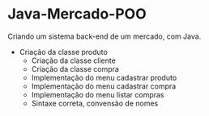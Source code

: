 # Java-Mercado-POO
Criando um sistema back-end de um mercado, com Java.

* Criação da classe produto 
    * Criação da classe cliente 
    * Criação da classe compra 
    * Implementação do menu cadastrar produto 
    * Implementação do menu cadastrar compra 
    * Implementação do menu listar compras 
    * Sintaxe correta, convensão de nomes 
